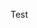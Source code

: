 Test

<!---
AttackOnDevs/AttackOnDevs is a ✨ special ✨ repository because its `README.md` (this file) appears on your GitHub profile.
You can click the Preview link to take a look at your changes.
--->
